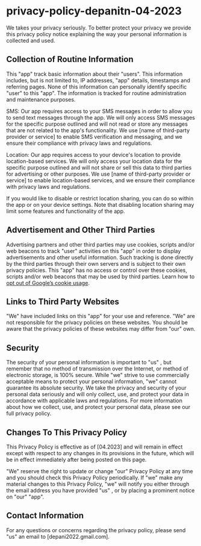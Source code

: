# privacy-policy-depanitn-04-2023

We takes your privacy seriously. To better protect your privacy we provide this privacy policy notice explaining the way your personal information is collected and used.


## Collection of Routine Information

This  "app" track basic information about their  "users". This information includes, but is not limited to, IP addresses, "app" details, timestamps and referring pages. None of this information can personally identify specific  "user" to this  "app". The information is tracked for routine administration and maintenance purposes.

SMS:
Our app requires access to your SMS messages in order  to allow you to send text messages through the app. We will only access SMS messages for the specific purpose outlined and will not read or store any messages that are not related to the app's functionality. We use [name of third-party provider or service] to enable SMS verification and messaging, and we ensure their compliance with privacy laws and regulations.

Location:
Our app requires access to your device's location to provide location-based services. We will only access your location data for the specific purpose outlined and will not share or sell this data to third parties for advertising or other purposes. We use [name of third-party provider or service] to enable location-based services, and we ensure their compliance with privacy laws and regulations.

If you would like to disable or restrict location sharing, you can do so within the app or on your device settings. Note that disabling location sharing may limit some features and functionality of the app.

## Advertisement and Other Third Parties

Advertising partners and other third parties may use cookies, scripts and/or web beacons to track   "user" activities on this  "app" in order to display advertisements and other useful information. Such tracking is done directly by the third parties through their own servers and is subject to their own privacy policies. This  "app" has no access or control over these cookies, scripts and/or web beacons that may be used by third parties. Learn how to [opt out of Google’s cookie usage](http://www.google.com/privacy_ads.html).


## Links to Third Party Websites

"We"  have included links on this  "app" for your use and reference. "We" are not responsible for the privacy policies on these websites. You should be aware that the privacy policies of these websites may differ from "our" own.


## Security

The security of your personal information is important to "us" , but remember that no method of transmission over the Internet, or method of electronic storage, is 100% secure. While "we" strive to use commercially acceptable means to protect your personal information, "we" cannot guarantee its absolute security.
We take the privacy and security of your personal data seriously and will only collect, use, and protect your data in accordance with applicable laws and regulations. For more information about how we collect, use, and protect your personal data, please see our full privacy policy.


## Changes To This Privacy Policy

This Privacy Policy is effective as of [04.2023] and will remain in effect except with respect to any changes in its provisions in the future, which will be in effect immediately after being posted on this page.

"We" reserve the right to update or change "our" Privacy Policy at any time and you should check this Privacy Policy periodically. If "we" make any material changes to this Privacy Policy, "we" will notify you either through the email address you have provided "us" , or by placing a prominent notice on "our"   "app".


## Contact Information

For any questions or concerns regarding the privacy policy, please send "us"  an email to [depani2022.gmail.com].
